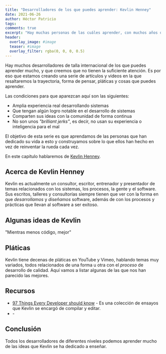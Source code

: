 ```yaml
---
title: "Desarrolladores de los que puedes aprender: Kevlin Henney"
date: 2021-06-26
author: Héctor Patricio
tags:
comments: true
excerpt: "Hay muchas personas de las cuáles aprender, con muchos años de experiencia más allá de Robert Martín. En esta serie de artículos vamos a resaltar el trabajo y las ideas de varios desarrolladores y consultores con gran experiencia. Empecemos con Kevlin Henney."
header:
  overlay_image: #image
  teaser: #image
  overlay_filter: rgba(0, 0, 0, 0.5)
---
```


Hay muchos desarrolladores de talla internacional de los que puedes aprender mucho, y que creemos que no tienen la suficiente atención. Es por eso que estamos creando una serie de artículos y videos en la que resaltaremos la trayectoria, forma de pensar, pláticas y cosas que puedes aprender.

Las condiciones para que aparezcan aquí son las siguientes:

- Amplia experiencia real desarrollando sistemas
- Que tengan algún logro notable en el desarrollo de sistemas
- Comparten sus ideas con la comunidad de forma continua
- No son unos _"brilliant jerks"_, es decir, no usan su experiencia o inteligencia para el mal

El objetivo de esta serie es que aprendamos de las personas que han dedicado su vida a esto y construyamos sobre lo que ellos han hecho en vez de reinventar la rueda cada vez.

En este capítulo hablaremos de [Kevlin Henney](https://blog.eisele.net/2013/07/the-heroes-of-java-kevlin-henney.html).

## Acerca de Kevlin Henney

Kevlin es actualmente un consultor, escritor, entrenador y presentador de temas relacionados con los sistemas, los procesos, la gente y el software. Sus escritos, talleres y consultorías siempre tienen que ver con la forma en que _desarrollamos_ y _diseñamos_ software, además de con los procesos y prácticas que llevan al software a ser exitoso.

## Algunas ideas de Kevlin

"Mientras menos código, mejor"

## Pláticas

Kevlin tiene decenas de pláticas en YouTube y Vimeo, hablando temas muy variados, todos relacionados de una forma u otra con el _proceso_ de desarrollo de calidad. Aquí vamos a listar algunas de las que nos han parecido las mejores.
## Recursos

- [97 Things Every Developer should know](https://www.oreilly.com/library/view/97-things-every/9780596809515/) - Es una colección de ensayos que Kevlin se encargó de compilar y editar.
- []() -
## Conclusión

Todos los desarrolladores de diferentes niveles podemos aprender mucho de las ideas que Kevlin se ha dedicado a enseñar.
